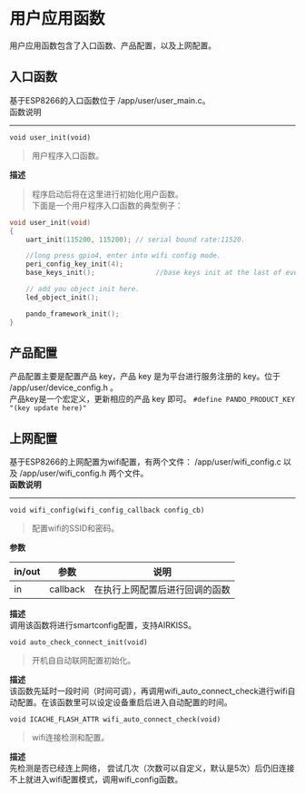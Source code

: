 # 用户应用函数  
用户应用函数包含了入口函数、产品配置，以及上网配置。 

## 入口函数  
基于ESP8266的入口函数位于 /app/user/user_main.c。  
函数说明  
***
`void user_init(void)` 
> 用户程序入口函数。  

**描述**  
> 程序启动后将在这里进行初始化用户函数。  
>下面是一个用户程序入口函数的典型例子：  

```c    
void user_init(void)
{
	uart_init(115200, 115200); // serial bound rate:11520.

	//long press gpio4, enter into wifi config mode.
	peri_config_key_init(4);
	base_keys_init();               //base keys init at the last of every single key init.

	// add you object init here.
	led_object_init();

	pando_framework_init();
}
```  

## 产品配置  
产品配置主要是配置产品 key，产品 key 是为平台进行服务注册的 key。位于 /app/user/device_config.h 。  
产品key是一个宏定义，更新相应的产品 key 即可。 
`#define PANDO_PRODUCT_KEY "(key update here)"`  

## 上网配置  
基于ESP8266的上网配置为wifi配置，有两个文件： /app/user/wifi_config.c 以及 /app/user/wifi_config.h 两个文件。  
**函数说明**  
***  
`void wifi_config(wifi_config_callback config_cb)`  
> 配置wifi的SSID和密码。  

**参数**  

| in/out  | 参数      | 说明                       |  
| --- |:--------:|:-------------------------:|  
| in  | callback | 在执行上网配置后进行回调的函数 |   


**描述**  
调用该函数将进行smartconfig配置，支持AIRKISS。  


`void auto_check_connect_init(void)`  
> 开机自自动联网配置初始化。

**描述**  
该函数先延时一段时间（时间可调），再调用wifi_auto_connect_check进行wifi自动配置。在该函数里可以设定设备重启后进入自动配置的时间。 

`void ICACHE_FLASH_ATTR wifi_auto_connect_check(void)`  
> wifi连接检测和配置。  

**描述**  
先检测是否已经连上网络， 尝试几次（次数可以自定义，默认是5次）后仍旧连接不上就进入wifi配置模式，调用wifi_config函数。  






